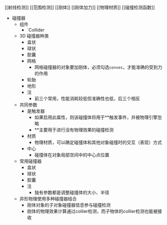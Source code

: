 [[射线检测]]
[[范围检测]]
[[刚体]]
[[刚体加力]]
[[物理材质]]
[[碰撞检测函数]]

- 碰撞器
	- 组件
		- `Collider
	- 3D 碰撞器种类
		- 盒状
		- 球状
		- 胶囊
		- 网格
			- 网格碰撞器的对象要加刚体，必须勾选`conves`，才能准确的受到力的作用
		- 轮胎
		- 地形
		- 注
			- 前三个常用，性能消耗较低但准确性也低，后三个相反
	- 共同参数
		- 是触发器
			- 如果启用此属性，则该碰撞体将用于**触发事件，并被物理引擎忽略
			- **主要用于进行没有物理效果的碰撞检测
		- 材质
			- 物理材质，可以确定碰撞体和其他对象碰撞时的交互（表现）方式
		- 中心
			- 碰撞体在对象局部空间中的中心点位置
	- 常用碰撞器
		- 盒状
		- 球状
		- 胶囊
		- 注
			- 独有参数都是调整碰撞体的大小、半径 
	- 异形物理使用多种碰撞器结合
		- 刚体对象的子对象碰撞器信息参与碰撞检测
		- 刚体的物理效果计算通过collier检测，而子物体的collier检测也能被接收
